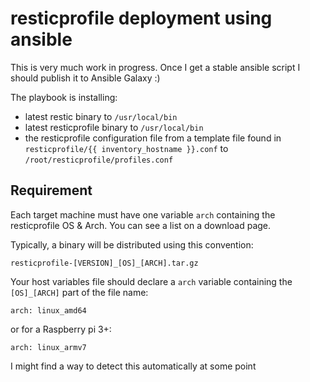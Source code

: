 # resticprofile deployment using ansible

This is very much work in progress. Once I get a stable ansible script I should publish it to Ansible Galaxy :)

The playbook is installing:
- latest restic binary to `/usr/local/bin`
- latest resticprofile binary to `/usr/local/bin`
- the resticprofile configuration file from a template file found in `resticprofile/{{ inventory_hostname }}.conf` to `/root/resticprofile/profiles.conf`

## Requirement

Each target machine must have one variable `arch` containing the resticprofile OS & Arch. You can see a list on a download page.

Typically, a binary will be distributed using this convention:

`resticprofile-[VERSION]_[OS]_[ARCH].tar.gz`

Your host variables file should declare a `arch` variable containing the `[OS]_[ARCH]` part of the file name:

```
arch: linux_amd64
```

or for a Raspberry pi 3+:

```
arch: linux_armv7
```

I might find a way to detect this automatically at some point
